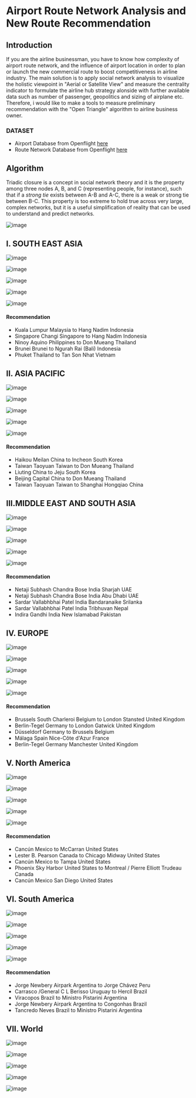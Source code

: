 # Airport Route Network Analysis and New Route Recommendation
## Introduction
If you are the airline businessman, you have to know how complexity of airport route network, and the influence of airport location in order to plan or launch the new commercial route to boost competitiveness in airline industry. The main solution is to apply social network analysis to visualize the holistic viewpoint in "Aerial or Satellite View" and measure the centrality indicator to formulate the airline hub strategy alonside with further available data such as number of passenger, geopolitics and sizing of airplane etc. Therefore, i would like to make a tools to measure preliminary recommendation with the "Open Triangle" algorithm to airline business owner. 
### DATASET
- Airport Database from Openflight [here](https://www.kaggle.com/datasets/divyanshrai/openflights-airports-database-2017)
- Route Network Database from Openflight [here](https://www.kaggle.com/datasets/divyanshrai/openflights-route-database-2014)
## Algorithm
Triadic closure is a concept in social network theory and it is the property among three nodes A, B, and C (representing people, for instance), such that if a *strong tie* exists between A-B and A-C, there is a weak or strong tie between B-C. This property is too extreme to hold true across very large, complex networks, but it is a useful simplification of reality that can be used to understand and predict networks.

![image](https://user-images.githubusercontent.com/104628789/170211824-cb81ebb9-32dc-4005-99c9-a0171dd11b41.png)

## I. SOUTH EAST ASIA

![image](https://user-images.githubusercontent.com/104628789/170212631-7ad64604-a603-4640-8be3-36f1cb80c6c8.png)


![image](https://user-images.githubusercontent.com/104628789/170212548-7c061667-a707-47e7-bbaa-8b7b22cd75ba.png)

![image](https://user-images.githubusercontent.com/104628789/170212695-9645b295-65f9-440d-8845-86c40b0e5b91.png)

![image](https://user-images.githubusercontent.com/104628789/170212819-5b4ba37e-559f-4729-afd3-fcdd57f497e4.png)

![image](https://user-images.githubusercontent.com/104628789/170212875-df2a0d76-8a7e-4a1f-be01-f5501228838d.png)

#### Recommendation

- Kuala Lumpur   Malaysia to Hang Nadim   Indonesia
- Singapore Changi  Singapore to Hang Nadim   Indonesia
- Ninoy Aquino   Philippines to Don Mueang   Thailand
- Brunei   Brunei to Ngurah Rai (Bali)   Indonesia
- Phuket   Thailand to Tan Son Nhat   Vietnam

## II. ASIA PACIFIC

![image](https://user-images.githubusercontent.com/104628789/170213638-644e79dc-d3a5-488a-853d-51bf09871f6f.png)

![image](https://user-images.githubusercontent.com/104628789/170213695-14cf8d60-6873-4b16-8cfa-53c7690c108e.png)

![image](https://user-images.githubusercontent.com/104628789/170223554-ab5c1060-8ee7-48df-bb27-954ed7b17f8e.png)

![image](https://user-images.githubusercontent.com/104628789/170223485-f6132eb4-570b-482e-a104-fdfa499c758a.png)

![image](https://user-images.githubusercontent.com/104628789/170223762-54e89364-bc35-4d51-844b-6b2698761dd7.png)


#### Recommendation

- Haikou Meilan   China to Incheon   South Korea
- Taiwan Taoyuan   Taiwan to Don Mueang   Thailand
- Liuting  China to Jeju   South Korea
- Beijing Capital   China to Don Mueang   Thailand
- Taiwan Taoyuan   Taiwan to Shanghai Hongqiao   China

## III.MIDDLE EAST AND SOUTH ASIA 

![image](https://user-images.githubusercontent.com/104628789/170214713-410809ff-70d1-4d55-b8ef-458e3cf83591.png)

![image](https://user-images.githubusercontent.com/104628789/170214817-96b29976-b086-4f08-9c8e-c904ae426a04.png)

![image](https://user-images.githubusercontent.com/104628789/170223853-7c155ac0-8db0-4d80-ac5a-4ead06c35ee9.png)

![image](https://user-images.githubusercontent.com/104628789/170223949-b577babb-6b4a-43c6-9c59-a0bf430a2503.png)

![image](https://user-images.githubusercontent.com/104628789/170224111-52b3de5e-319f-494f-9f40-6d03f5ffb478.png)


#### Recommendation

- Netaji Subhash Chandra Bose   India Sharjah UAE
- Netaji Subhash Chandra Bose   India Abu Dhabi UAE
- Sardar Vallabhbhai Patel   India Bandaranaike Srilanka
- Sardar Vallabhbhai Patel   India Tribhuvan   Nepal
- Indira Gandhi   India New Islamabad   Pakistan

## IV. EUROPE

![image](https://user-images.githubusercontent.com/104628789/170225638-21470f9c-4ea8-46a0-a95a-c6d8ea0a685a.png)

![image](https://user-images.githubusercontent.com/104628789/170225689-d5b5ed7c-038c-4b45-8e49-3f4fd11458bd.png)

![image](https://user-images.githubusercontent.com/104628789/170225750-9d8bac0e-692e-4d6a-8220-8e0cadd773b3.png)

![image](https://user-images.githubusercontent.com/104628789/170225984-fbc1605c-38bf-4ec7-aa19-250a23cc2df2.png)

![image](https://user-images.githubusercontent.com/104628789/170226183-7a0b4fa3-8da6-441f-bf50-e32f55d87351.png)

#### Recommendation

- Brussels South Charleroi  Belgium to London Stansted United Kingdom
- Berlin-Tegel  Germany to London Gatwick  United Kingdom
- Düsseldorf  Germany to Brussels  Belgium
- Málaga  Spain Nice-Côte d'Azur  France
- Berlin-Tegel  Germany Manchester  United Kingdom

## V. North America

![image](https://user-images.githubusercontent.com/104628789/170226774-4862e2cf-8a4a-490e-996a-0c5f9c7b07e1.png)

![image](https://user-images.githubusercontent.com/104628789/170226827-4d46ba43-6ddb-45e4-a352-253f140f822a.png)

![image](https://user-images.githubusercontent.com/104628789/170226900-55d9acbe-e6db-43af-a992-a474b2f89cf8.png)

![image](https://user-images.githubusercontent.com/104628789/170226960-47d10a7a-05d3-48c7-adc0-8b266726cbe0.png)

![image](https://user-images.githubusercontent.com/104628789/170227023-3e415b0d-588d-4bb0-82ac-2856fc5c6a83.png)

#### Recommendation

- Cancún   Mexico to McCarran   United States
- Lester B. Pearson   Canada to Chicago Midway   United States
- Cancún   Mexico to Tampa   United States
- Phoenix Sky Harbor   United States to Montreal / Pierre Elliott Trudeau Canada
- Cancún   Mexico San Diego   United States

## VI. South America

![image](https://user-images.githubusercontent.com/104628789/170227523-aba99246-8e03-4d5f-a91a-acd15d557f72.png)

![image](https://user-images.githubusercontent.com/104628789/170227570-29ef9a96-b95e-4844-ad84-8239a1a03915.png)

![image](https://user-images.githubusercontent.com/104628789/170227645-0c2fbdf2-3904-49e4-8c48-6fde28fdfe3b.png)

![image](https://user-images.githubusercontent.com/104628789/170227688-4db9d563-05bb-4864-beed-c90c050aaa67.png)

![image](https://user-images.githubusercontent.com/104628789/170227925-401b798b-08e8-41e9-94b1-9b417b7d6115.png)

#### Recommendation

- Jorge Newbery Airpark Argentina to Jorge Chávez  Peru
- Carrasco  /General C L Berisso  Uruguay to Hercíl Brazil
- Viracopos   Brazil to Ministro Pistarini   Argentina
- Jorge Newbery Airpark Argentina to Congonhas  Brazil
- Tancredo Neves   Brazil to Ministro Pistarini   Argentina

## VII. World

![image](https://user-images.githubusercontent.com/104628789/170228717-c0a831a5-663e-4802-9b87-069397555184.png)

![image](https://user-images.githubusercontent.com/104628789/170228771-781e4174-c6c4-4c64-bc69-092428c4c6f3.png)

![image](https://user-images.githubusercontent.com/104628789/170228884-89d3d737-68d6-42a6-b735-fbbf48a924f1.png)

![image](https://user-images.githubusercontent.com/104628789/170228941-83ead501-2c92-4c22-a99d-080da53a6856.png)

![image](https://user-images.githubusercontent.com/104628789/170229003-9c3286c9-38e2-40d1-86c0-41b3d435c5b9.png)



